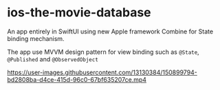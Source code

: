 # ios-the-movie-database

An app entirely in SwiftUI using new Apple framework Combine for State binding mechanism.

The app use MVVM design pattern for view binding such as ```@State```, ```@Published``` and ```@ObservedObject```


https://user-images.githubusercontent.com/13130384/150899794-bd2808ba-d4ce-415d-96c0-67bf635207ce.mp4
